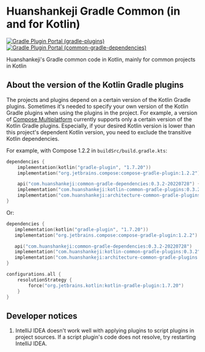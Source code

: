 # Huanshankeji Gradle Common (in and for Kotlin)

[![Gradle Plugin Portal (gradle-plugins)](https://img.shields.io/gradle-plugin-portal/v/com.huanshankeji.kotlin-jvm-common-conventions?label=plugin%20portal%20%28gradle-plugins%29)](https://plugins.gradle.org/search?term=com.huanshankeji)
[![Gradle Plugin Portal (common-gradle-dependencies)](https://img.shields.io/gradle-plugin-portal/v/com.huanshankeji.dummy-plugin?label=plugin%20portal%20%28common-gradle-dependencies%29)](https://plugins.gradle.org/plugin/com.huanshankeji.dummy-plugin)

Huanshankeji's Gradle common code in Kotlin, mainly for common projects in Kotlin

## About the version of the Kotlin Gradle plugins

The projects and plugins depend on a certain version of the Kotlin Gradle plugins. Sometimes it's needed to specify your
own version of the Kotlin Gradle plugins when using the plugins in the project. For example, a version
of [Compose Multiplatform](https://www.jetbrains.com/lp/compose-mpp/) currently supports only a certain version of the
Kotlin Gradle plugins. Especially, if your desired Kotlin version is lower than this project's dependent Kotlin version,
you need to exclude the transitive Kotlin dependencies.

For example, with Compose 1.2.2 in `buildSrc/build.gradle.kts`:

```kotlin
dependencies {
    implementation(kotlin("gradle-plugin", "1.7.20"))
    implementation("org.jetbrains.compose:compose-gradle-plugin:1.2.2")

    api("com.huanshankeji:common-gradle-dependencies:0.3.2-20220728") { exclude("org.jetbrains.kotlin") }
    implementation("com.huanshankeji:kotlin-common-gradle-plugins:0.3.2") { exclude("org.jetbrains.kotlin") }
    implementation("com.huanshankeji:architecture-common-gradle-plugins:0.3.2") { exclude("org.jetbrains.kotlin") }
}
```

Or:

```kotlin
dependencies {
   implementation(kotlin("gradle-plugin", "1.7.20"))
   implementation("org.jetbrains.compose:compose-gradle-plugin:1.2.2")

   api("com.huanshankeji:common-gradle-dependencies:0.3.2-20220728")
   implementation("com.huanshankeji:kotlin-common-gradle-plugins:0.3.2")
   implementation("com.huanshankeji:architecture-common-gradle-plugins:0.3.2")
}

configurations.all {
    resolutionStrategy {
        force("org.jetbrains.kotlin:kotlin-gradle-plugin:1.7.20")
    }
}
```

## Developer notices

1. IntelliJ IDEA doesn't work well with applying plugins to script plugins in project sources. If a script plugin's code
   does not resolve, try restarting IntelliJ IDEA.
